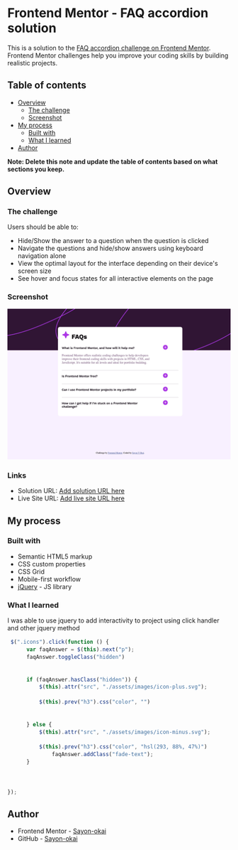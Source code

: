 # Frontend Mentor - FAQ accordion solution

This is a solution to the [FAQ accordion challenge on Frontend Mentor](https://www.frontendmentor.io/challenges/faq-accordion-wyfFdeBwBz). Frontend Mentor challenges help you improve your coding skills by building realistic projects. 

## Table of contents

- [Overview](#overview)
  - [The challenge](#the-challenge)
  - [Screenshot](#screenshot)
- [My process](#my-process)
  - [Built with](#built-with)
  - [What I learned](#what-i-learned)
- [Author](#author)


**Note: Delete this note and update the table of contents based on what sections you keep.**

## Overview

### The challenge

Users should be able to:

- Hide/Show the answer to a question when the question is clicked
- Navigate the questions and hide/show answers using keyboard navigation alone
- View the optimal layout for the interface depending on their device's screen size
- See hover and focus states for all interactive elements on the page

### Screenshot

![](./screenshot.jpeg)



### Links

- Solution URL: [Add solution URL here](https://your-solution-url.com)
- Live Site URL: [Add live site URL here](https://sayon-okai.github.io/faq-accordion-main/)

## My process

### Built with

- Semantic HTML5 markup
- CSS custom properties
- CSS Grid
- Mobile-first workflow
- [jQuery](https://jquery.com/) - JS library



### What I learned

I was able to use jquery to add interactivity to project using click handler 
and other jquery method 




```js
 $(".icons").click(function () {
      var faqAnswer = $(this).next("p");
      faqAnswer.toggleClass("hidden")
      

      if (faqAnswer.hasClass("hidden")) {
          $(this).attr("src", "./assets/images/icon-plus.svg");
  
          $(this).prev("h3").css("color", "")
          
         
      } else {
          $(this).attr("src", "./assets/images/icon-minus.svg");
         
          $(this).prev("h3").css("color", "hsl(293, 88%, 47%)")
              faqAnswer.addClass("fade-text");
      }

      
   
});
```

## Author

- Frontend Mentor - [Sayon-okai](https://www.frontendmentor.io/profile/Sayon-okai)
- GitHub - [Sayon-okai](https://github.com/Sayon-okai)



